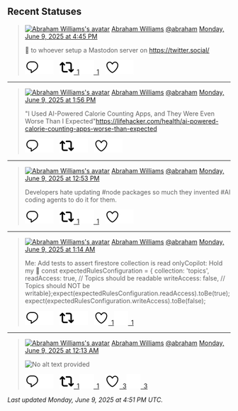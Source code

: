 ## Recent Statuses

> <a href="https://indieweb.social/@abraham"><img alt="Abraham Williams's avatar" src="https://cdn.masto.host/indiewebsocial/accounts/avatars/109/292/540/382/343/163/original/d00f2e03ce9c85b1.jpg" height="24" width="24" ></a> [Abraham Williams](https://indieweb.social/@abraham) [@abraham](https://indieweb.social/@abraham) [Monday, June 9, 2025 at 4:45 PM](https://indieweb.social/@abraham/114654413123196948)
>
> 🤣 to whoever setup a Mastodon server on https://twitter.social/
>
> [![Reply](./images/reply_light.svg#gh-light-mode-only "Reply")](https://indieweb.social/@abraham/114654413123196948#gh-light-mode-only)[![Reply](./images/reply.svg#gh-dark-mode-only "Reply")](https://indieweb.social/@abraham/114654413123196948#gh-dark-mode-only)&emsp;[![Boost](./images/retweet_light.svg#gh-light-mode-only "Boost")&ensp;1](https://indieweb.social/@abraham/114654413123196948#gh-light-mode-only)[![Boost](./images/retweet.svg#gh-dark-mode-only "Boost")&ensp;1](https://indieweb.social/@abraham/114654413123196948#gh-dark-mode-only)&emsp;[![Favorite](./images/like_light.svg#gh-light-mode-only "Favorite")](https://indieweb.social/@abraham/114654413123196948#gh-light-mode-only)[![Favorite](./images/like.svg#gh-dark-mode-only "Favorite")](https://indieweb.social/@abraham/114654413123196948#gh-dark-mode-only)


---

> <a href="https://indieweb.social/@abraham"><img alt="Abraham Williams's avatar" src="https://cdn.masto.host/indiewebsocial/accounts/avatars/109/292/540/382/343/163/original/d00f2e03ce9c85b1.jpg" height="24" width="24" ></a> [Abraham Williams](https://indieweb.social/@abraham) [@abraham](https://indieweb.social/@abraham) [Monday, June 9, 2025 at 1:56 PM](https://indieweb.social/@abraham/114653752007772622)
>
> &quot;I Used AI-Powered Calorie Counting Apps, and They Were Even Worse Than I Expected&quot;https://lifehacker.com/health/ai-powered-calorie-counting-apps-worse-than-expected
>
> [![Reply](./images/reply_light.svg#gh-light-mode-only "Reply")](https://indieweb.social/@abraham/114653752007772622#gh-light-mode-only)[![Reply](./images/reply.svg#gh-dark-mode-only "Reply")](https://indieweb.social/@abraham/114653752007772622#gh-dark-mode-only)&emsp;[![Boost](./images/retweet_light.svg#gh-light-mode-only "Boost")](https://indieweb.social/@abraham/114653752007772622#gh-light-mode-only)[![Boost](./images/retweet.svg#gh-dark-mode-only "Boost")](https://indieweb.social/@abraham/114653752007772622#gh-dark-mode-only)&emsp;[![Favorite](./images/like_light.svg#gh-light-mode-only "Favorite")](https://indieweb.social/@abraham/114653752007772622#gh-light-mode-only)[![Favorite](./images/like.svg#gh-dark-mode-only "Favorite")](https://indieweb.social/@abraham/114653752007772622#gh-dark-mode-only)


---

> <a href="https://indieweb.social/@abraham"><img alt="Abraham Williams's avatar" src="https://cdn.masto.host/indiewebsocial/accounts/avatars/109/292/540/382/343/163/original/d00f2e03ce9c85b1.jpg" height="24" width="24" ></a> [Abraham Williams](https://indieweb.social/@abraham) [@abraham](https://indieweb.social/@abraham) [Monday, June 9, 2025 at 12:53 PM](https://indieweb.social/@abraham/114653503121163928)
>
> Developers hate updating #node packages so much they invented #AI coding agents to do it for them.
>
> [![Reply](./images/reply_light.svg#gh-light-mode-only "Reply")](https://indieweb.social/@abraham/114653503121163928#gh-light-mode-only)[![Reply](./images/reply.svg#gh-dark-mode-only "Reply")](https://indieweb.social/@abraham/114653503121163928#gh-dark-mode-only)&emsp;[![Boost](./images/retweet_light.svg#gh-light-mode-only "Boost")&ensp;1](https://indieweb.social/@abraham/114653503121163928#gh-light-mode-only)[![Boost](./images/retweet.svg#gh-dark-mode-only "Boost")&ensp;1](https://indieweb.social/@abraham/114653503121163928#gh-dark-mode-only)&emsp;[![Favorite](./images/like_light.svg#gh-light-mode-only "Favorite")](https://indieweb.social/@abraham/114653503121163928#gh-light-mode-only)[![Favorite](./images/like.svg#gh-dark-mode-only "Favorite")](https://indieweb.social/@abraham/114653503121163928#gh-dark-mode-only)


---

> <a href="https://indieweb.social/@abraham"><img alt="Abraham Williams's avatar" src="https://cdn.masto.host/indiewebsocial/accounts/avatars/109/292/540/382/343/163/original/d00f2e03ce9c85b1.jpg" height="24" width="24" ></a> [Abraham Williams](https://indieweb.social/@abraham) [@abraham](https://indieweb.social/@abraham) [Monday, June 9, 2025 at 1:14 AM](https://indieweb.social/@abraham/114650755635886104)
>
> Me: Add tests to assert firestore collection is read onlyCopilot: Hold my 🍺 const expectedRulesConfiguration = {  collection: &#39;topics&#39;,  readAccess: true,   // Topics should be readable  writeAccess: false, // Topics should NOT be writable};expect(expectedRulesConfiguration.readAccess).toBe(true);expect(expectedRulesConfiguration.writeAccess).toBe(false);
>
> [![Reply](./images/reply_light.svg#gh-light-mode-only "Reply")](https://indieweb.social/@abraham/114650755635886104#gh-light-mode-only)[![Reply](./images/reply.svg#gh-dark-mode-only "Reply")](https://indieweb.social/@abraham/114650755635886104#gh-dark-mode-only)&emsp;[![Boost](./images/retweet_light.svg#gh-light-mode-only "Boost")](https://indieweb.social/@abraham/114650755635886104#gh-light-mode-only)[![Boost](./images/retweet.svg#gh-dark-mode-only "Boost")](https://indieweb.social/@abraham/114650755635886104#gh-dark-mode-only)&emsp;[![Favorite](./images/like_light.svg#gh-light-mode-only "Favorite")&ensp;1](https://indieweb.social/@abraham/114650755635886104#gh-light-mode-only)[![Favorite](./images/like.svg#gh-dark-mode-only "Favorite")&ensp;1](https://indieweb.social/@abraham/114650755635886104#gh-dark-mode-only)


---

> <a href="https://indieweb.social/@abraham"><img alt="Abraham Williams's avatar" src="https://cdn.masto.host/indiewebsocial/accounts/avatars/109/292/540/382/343/163/original/d00f2e03ce9c85b1.jpg" height="24" width="24" ></a> [Abraham Williams](https://indieweb.social/@abraham) [@abraham](https://indieweb.social/@abraham) [Monday, June 9, 2025 at 12:13 AM](https://indieweb.social/@abraham/114650515730157502)
>
> 
>
> ![No alt text provided](https://cdn.masto.host/indiewebsocial/media_attachments/files/114/650/515/641/465/828/original/19cc3cadfa55a64e.jpg)
>
> [![Reply](./images/reply_light.svg#gh-light-mode-only "Reply")](https://indieweb.social/@abraham/114650515730157502#gh-light-mode-only)[![Reply](./images/reply.svg#gh-dark-mode-only "Reply")](https://indieweb.social/@abraham/114650515730157502#gh-dark-mode-only)&emsp;[![Boost](./images/retweet_light.svg#gh-light-mode-only "Boost")&ensp;1](https://indieweb.social/@abraham/114650515730157502#gh-light-mode-only)[![Boost](./images/retweet.svg#gh-dark-mode-only "Boost")&ensp;1](https://indieweb.social/@abraham/114650515730157502#gh-dark-mode-only)&emsp;[![Favorite](./images/like_light.svg#gh-light-mode-only "Favorite")&ensp;3](https://indieweb.social/@abraham/114650515730157502#gh-light-mode-only)[![Favorite](./images/like.svg#gh-dark-mode-only "Favorite")&ensp;3](https://indieweb.social/@abraham/114650515730157502#gh-dark-mode-only)


_Last updated Monday, June 9, 2025 at 4:51 PM UTC._
